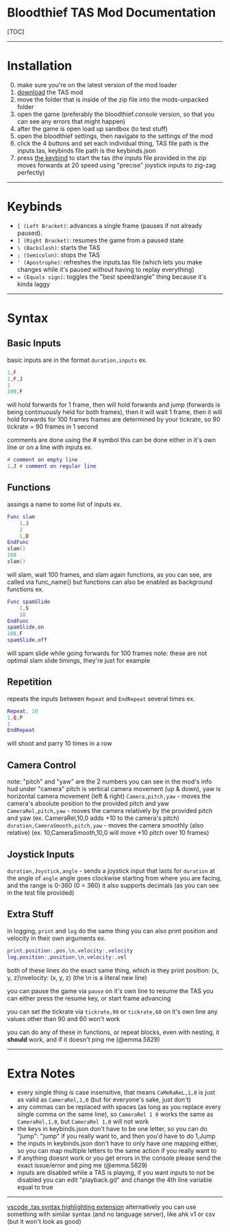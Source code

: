# Bloodthief TAS Mod Documentation
[TOC]
***
# Installation
0. make sure you're on the latest version of the mod loader
1. [download](https://r2.e-z.host/ae0aa880-16c5-41d4-9393-42d53c6734a4/r88uzbh1.zip) the TAS mod
2. move the folder that is inside of the zip file into the mods-unpacked folder
3. open the game (preferably the bloodthief.console version, so that you can see any errors that might happen)
4. after the game is open load up sandbox (to test stuff)
5. open the bloodthief settings, then navigate to the settings of the mod
6. click the 4 buttons and set each individual thing, TAS file path is the inputs.tas, keybinds file path is the keybinds.json
7. press [the keybind](#keybinds) to start the tas (the inputs file provided in the zip moves forwards at 20 speed using "precise" joystick inputs to zig-zag perfectly)
***
# Keybinds
- `[ (Left Bracket)`: advances a single frame (pauses if not already paused).
- `] (Right Bracket)`: resumes the game from a paused state
- `\ (Backslash)`: starts the TAS
- `; (Semicolon)`: stops the TAS
- `' (Apostrophe)`: refreshes the inputs.tas file (which lets you make changes while it's paused without having to replay everything)
- `= (Equals sign)`: toggles the "best speed/angle" thing because it's kinda laggy
***
# Syntax
## Basic Inputs
basic inputs are in the format `duration,inputs`
ex.
```lua
1,F
1,F,J
1
100,F
```
will hold forwards for 1 frame, then will hold forwards and jump (forwards is being continuously held for both frames), then it will wait 1 frame, then it will hold forwards for 100 frames
frames are determined by your tickrate, so 90 tickrate = 90 frames in 1 second

comments are done using the # symbol
this can be done either in it's own line or on a line with inputs
ex.
```lua
# comment on empty line
1,J # comment on regular line
```
## Functions
assings a name to some list of inputs
ex.
```lua
Func slam
    1,J
    2
    1,D
EndFunc
slam()
100
slam()
```
will slam, wait 100 frames, and slam again
functions, as you can see, are called via func_name()
but functions can also be enabled as background functions
ex.
```lua
Func spamSlide
    1,S
    10
EndFunc
spamSlide,on
100,F
spamSlide,off
```
will spam slide while going forwards for 100 frames
note: these are not optimal slam slide timings, they're just for example
## Repetition
repeats the inputs between `Repeat` and `EndRepeat` several times
ex.
```lua
Repeat, 10
1,Q,P
1
EndRepeat
```
will shoot and parry 10 times in a row
## Camera Control
note: "pitch" and "yaw" are the 2 numbers you can see in the mod's info hud under "camera"
pitch is vertical camera movement (up & down), yaw is horizontal camera movement (left & right)
`Camera,pitch,yaw` - moves the camera's absolute position to the provided pitch and yaw
`CameraRel,pitch,yaw` - moves the camera relatively by the provided pitch and yaw (ex. CameraRel,10,0 adds +10 to the camera's pitch)
`duration,CameraSmooth,pitch,yaw` - moves the camera smoothly (also relative) (ex. 10,CameraSmooth,10,0 will move +10 pitch over 10 frames)
## Joystick Inputs
`duration,Joystick,angle` - sends a joystick input that lasts for `duration` at the angle of `angle`
angle goes clockwise starting from where you are facing, and the range is 0-360 (0 = 360)
it also supports decimals (as you can see in the test file provided)
## Extra Stuff
in logging, `print` and `log` do the same thing
you can also print position and velocity in their own arguments
ex.
```lua
print,position:,pos,\n,velocity:,velocity
log,position:,position,\n,velocity:,vel
```
both of these lines do the exact same thing, which is they print position: (x, y, z)\nvelocity: (x, y, z) (the \n is a literal new line)

you can pause the game via `pause` on it's own line
to resume the TAS you can either press the resume key, or start frame advancing

you can set the tickrate via `tickrate,90` or `tickrate,60` on it's own line
any values other than 90 and 60 won't work

you can do any of these in functions, or repeat blocks, even with nesting, it **should** work, and if it doesn't ping me (@emma.5829)
***
# Extra Notes
- every single thing is case insensitive, that means `CaMeRaReL,1,0` is just as valid as `CameraRel,1,0` (but for everyone's sake, just don't)
- any commas can be replaced with spaces (as long as you replace every single comma on the same line), so `CameraRel 1 0` works the same as `CameraRel,1,0`, but `CameraRel 1,0` will not work
- the keys in keybinds.json don't have to be one letter, so you can do "jump": "jump" if you really want to, and then you'd have to do 1,Jump
- the inputs in keybinds.json don't have to only have one mapping either, so you can map multiple letters to the same action if you really want to
- if anything doesnt work or you get errors in the console please send the exact issue/error and ping me (@emma.5829)
- inputs are disabled while a TAS is playing, if you want inputs to not be disabled you can edit "playback.gd" and change the 4th line variable equal to true
***
[vscode .tas syntax highlighting extension](https://r2.e-z.host/ae0aa880-16c5-41d4-9393-42d53c6734a4/wv2lx67y.vsix)
alternatively you can use something with similar syntax (and no language server), like ahk v1 or csv (but it won't look as good)
